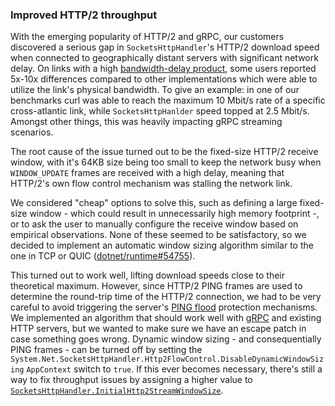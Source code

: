### Improved HTTP/2 throughput

With the emerging popularity of HTTP/2 and gRPC, our customers discovered a serious gap in `SocketsHttpHandler`'s HTTP/2 download speed when connected to geographically distant servers with significant network delay. On links with a high [bandwidth-delay product](https://en.wikipedia.org/wiki/Bandwidth-delay_product), some users reported 5x-10x differences compared to other implementations which were able to utilize the link's physical bandwidth. To give an example: in one of our benchmarks curl was able to reach the maximum 10 Mbit/s rate of a specific cross-atlantic link, while `SocketsHttpHanlder` speed topped at 2.5 Mbit/s. Amongst other things, this was heavily impacting gRPC streaming scenarios.

The root cause of the issue turned out to be the fixed-size HTTP/2 receive window, with it's 64KB size being too small to keep the network busy when `WINDOW_UPDATE` frames are received with a high delay, meaning that HTTP/2's own flow control mechanism was stalling the network link.

We considered "cheap" options to solve this, such as defining a large fixed-size window - which could result in unnecessarily high memory footprint -, or to ask the user to manually configure the receive window based on empirical observations. None of these seemed to be satisfactory, so we decided to implement an automatic window sizing algorithm similar to the one in TCP or QUIC ([dotnet/runtime#54755](https://github.com/dotnet/runtime/pull/54755)).

This turned out to work well, lifting download speeds close to their theoretical maximum. However, since HTTP/2 PING frames are used to determine the round-trip time of the HTTP/2 connection, we had to be very careful to avoid triggering the server's [PING flood](https://cve.mitre.org/cgi-bin/cvename.cgi?name=CVE-2019-9512) protection mechanisms. We implemented an algorithm that should work well with [gRPC](https://github.com/grpc/proposal/blob/master/A8-client-side-keepalive.md#server-enforcement) and existing HTTP servers, but we wanted to make sure we have an escape patch in case something goes wrong. Dynamic window sizing - and consequentially PING frames - can be turned off by setting the `System.Net.SocketsHttpHandler.Http2FlowControl.DisableDynamicWindowSizing` `AppContext` switch to `true`. If this ever becomes necessary, there's still a way to fix throughput issues by assigning a higher value to [`SocketsHttpHandler.InitialHttp2StreamWindowSize`](https://docs.microsoft.com/en-us/dotnet/api/system.net.http.socketshttphandler.initialhttp2streamwindowsize).
